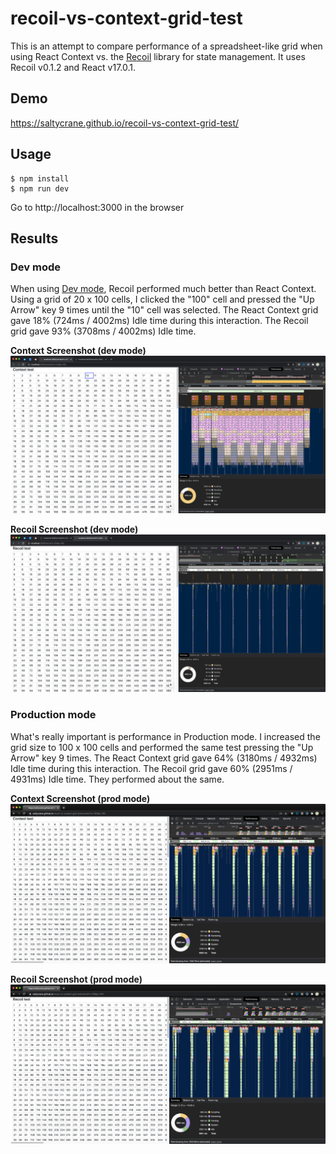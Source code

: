 # recoil-vs-context-grid-test

This is an attempt to compare performance of a spreadsheet-like grid when using React Context vs. the [Recoil](https://recoiljs.org/) library for state management. It uses Recoil v0.1.2 and React v17.0.1.

## Demo

https://saltycrane.github.io/recoil-vs-context-grid-test/

## Usage

```
$ npm install
$ npm run dev
```

Go to http://localhost:3000 in the browser

## Results

### Dev mode

When using [Dev mode](https://reactjs.org/docs/optimizing-performance.html#use-the-production-build), Recoil performed much better than React Context. Using a grid of 20 x 100 cells, I clicked the "100" cell and pressed the "Up Arrow" key 9 times until the "10" cell was selected. The React Context grid gave 18% (724ms / 4002ms) Idle time during this interaction. The Recoil grid gave 93% (3708ms / 4002ms) Idle time.

**Context Screenshot (dev mode)**
![context dev screenshot](./img/context-dev-screenshot.png)

**Recoil Screenshot (dev mode)**
![recoil dev screenshot](./img/recoil-dev-screenshot.png)

### Production mode

What's really important is performance in Production mode. I increased the grid size to 100 x 100 cells and performed the same test pressing the "Up Arrow" key 9 times. The React Context grid gave 64% (3180ms / 4932ms) Idle time during this interaction. The Recoil grid gave 60% (2951ms / 4931ms) Idle time. They performed about the same.

**Context Screenshot (prod mode)**
![context prod screenshot](./img/context-prod-screenshot.png)

**Recoil Screenshot (prod mode)**
![recoil prod screenshot](./img/recoil-prod-screenshot.png)
